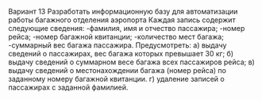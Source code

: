 Вариант 13
Разработать информационную базу для автоматизации работы багажного отделения аэропорта
Каждая запись содержит следующие сведения:
-фамилия, имя и отчество пассажира;
-номер рейса;
-номер багажной квитанции;
-количество мест багажа;
-суммарный вес багажа пассажира.
Предусмотреть:
а) выдачу сведений о пассажирах, вес багажа которых превышает 30 кг;
б) выдачу сведений о суммарном весе багажа всех пассажиров рейса;
в) выдачу сведений о местонахождении багажа (номер рейса) по заданному номеру багажной квитанции.
г) удаление записей о пассажирах с заданной фамилией. 
